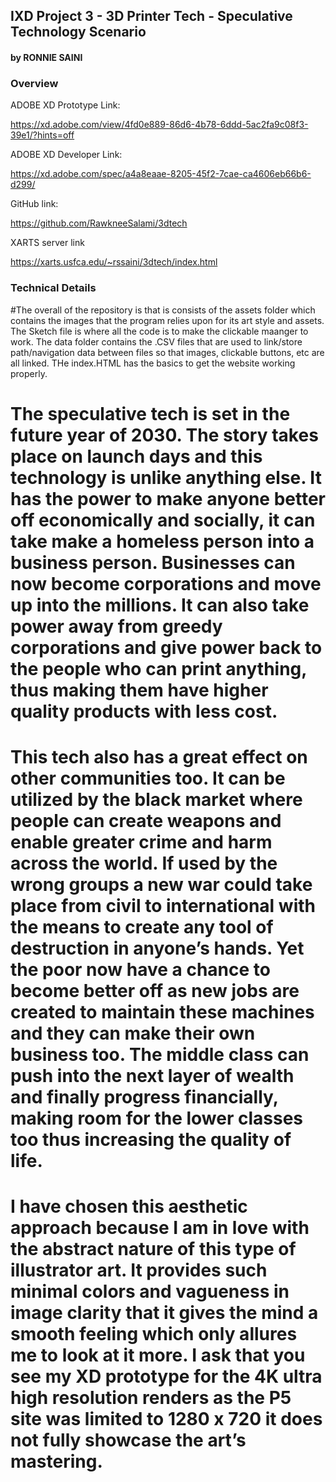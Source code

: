 ## IXD Project 3 - 3D Printer Tech - Speculative Technology Scenario
#### by RONNIE SAINI

### Overview

ADOBE XD Prototype Link:

https://xd.adobe.com/view/4fd0e889-86d6-4b78-6ddd-5ac2fa9c08f3-39e1/?hints=off

ADOBE XD Developer Link:

https://xd.adobe.com/spec/a4a8eaae-8205-45f2-7cae-ca4606eb66b6-d299/

GitHub link:

https://github.com/RawkneeSalami/3dtech

XARTS server link

https://xarts.usfca.edu/~rssaini/3dtech/index.html

### Technical Details

#The overall of the repository is that is consists of the assets folder which contains the images
that the program relies upon for its art style and assets. The Sketch file is where all the code is
to make the clickable maanger to work. The data folder contains the .CSV files that are used to link/store
path/navigation data between files so that images, clickable buttons, etc are all linked. THe index.HTML has the basics to get the website working properly.



#	The speculative tech is set in the future year of 2030.  The story takes place on launch days and this technology is unlike anything else. It has the power to make anyone better off economically and socially, it can take make a homeless person into a business person. Businesses can now become corporations and move up into the millions. It can also take power away from greedy corporations and give power back to the people who can print anything, thus making them have higher quality products with less cost. 

#	This tech also has a great effect on other communities too. It can be utilized by the black market where people can create weapons and enable greater crime and harm across the world. If used by the wrong groups a new war could take place from civil to international with the means to create any tool of destruction in anyone’s hands. Yet the poor now have a chance to become better off as new jobs are created to maintain these machines and they can make their own business too.  The middle class can push into the next layer of wealth and finally progress financially, making room for the lower classes too thus increasing the quality of life.
	
#	I have chosen this aesthetic approach because I am in love with the abstract nature of this type of illustrator art. It provides such minimal colors and vagueness in image clarity that it gives the mind a smooth feeling which only allures me to look at it more. I ask that you see my XD prototype for the 4K ultra high resolution renders as the P5 site was limited to 1280 x 720 it does not fully showcase the art’s mastering. 



